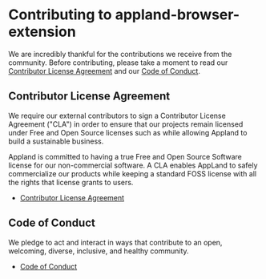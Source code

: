 # Contributing to appland-browser-extension

We are incredibly thankful for the contributions we receive from the community. Before contributing, please take a moment to read our [Contributor License Agreement](https://github.com/applandorg/community/blob/master/docs/CLA%20Instructions.pdf) and our [Code of Conduct](https://github.com/applandorg/community/blob/master/docs/Code%20of%20Conduct%20for%20Contributors.pdf).

## Contributor License Agreement
We require our external contributors to sign a Contributor License Agreement ("CLA") in order to ensure that
our projects remain licensed under Free and Open Source licenses such as while allowing
Appland to build a sustainable business.

Appland is committed to having a true Free and Open Source Software license for our
non-commercial software. A CLA enables AppLand to safely commercialize our products while
keeping a standard FOSS license with all the rights that license grants to users.

 * [Contributor License Agreement](https://github.com/applandorg/community/blob/master/docs/CLA%20Instructions.pdf)


## Code of Conduct

We pledge to act and interact in ways that contribute to an open, welcoming, diverse, inclusive, and
healthy community.

 * [Code of Conduct](https://github.com/applandorg/community/blob/master/docs/Code%20of%20Conduct%20for%20Contributors.pdf)

